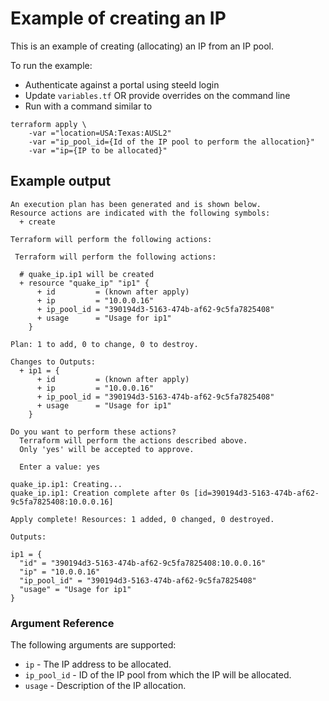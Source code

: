 # Example of creating an IP

This is an example of creating (allocating) an IP from an IP pool.

To run the example:
* Authenticate against a portal using steeld login
* Update `variables.tf` OR provide overrides on the command line
* Run with a command similar to
```
terraform apply \
    -var ="location=USA:Texas:AUSL2"
    -var ="ip_pool_id={Id of the IP pool to perform the allocation}"
    -var ="ip={IP to be allocated}"
``` 

## Example output

```
An execution plan has been generated and is shown below.
Resource actions are indicated with the following symbols:
  + create

Terraform will perform the following actions:

 Terraform will perform the following actions:

  # quake_ip.ip1 will be created
  + resource "quake_ip" "ip1" {
      + id         = (known after apply)
      + ip         = "10.0.0.16"
      + ip_pool_id = "390194d3-5163-474b-af62-9c5fa7825408"
      + usage      = "Usage for ip1"
    }

Plan: 1 to add, 0 to change, 0 to destroy.

Changes to Outputs:
  + ip1 = {
      + id         = (known after apply)
      + ip         = "10.0.0.16"
      + ip_pool_id = "390194d3-5163-474b-af62-9c5fa7825408"
      + usage      = "Usage for ip1"
    }

Do you want to perform these actions?
  Terraform will perform the actions described above.
  Only 'yes' will be accepted to approve.

  Enter a value: yes

quake_ip.ip1: Creating...
quake_ip.ip1: Creation complete after 0s [id=390194d3-5163-474b-af62-9c5fa7825408:10.0.0.16]

Apply complete! Resources: 1 added, 0 changed, 0 destroyed.

Outputs:

ip1 = {
  "id" = "390194d3-5163-474b-af62-9c5fa7825408:10.0.0.16"
  "ip" = "10.0.0.16"
  "ip_pool_id" = "390194d3-5163-474b-af62-9c5fa7825408"
  "usage" = "Usage for ip1"
}
```

### Argument Reference

The following arguments are supported:

- `ip` - The IP address to be allocated.
- `ip_pool_id` - ID of the IP pool from which the IP will be allocated.
- `usage` - Description of the IP allocation.